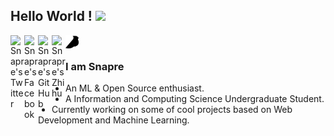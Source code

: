 ## Hello World ! <img src="https://raw.githubusercontent.com/iampavangandhi/iampavangandhi/master/gifs/Hi.gif" width="30px"></h2>

<a href="https://twitter.com/_snapre" target="_blank">
  <img align="left" alt="Snapre's Twitter" width="22px" src="https://cdn.jsdelivr.net/npm/simple-icons@v3/icons/twitter.svg" />
</a>
<a href="https://www.facebook.com/snapre.wx" target="_blank">
  <img align="left" alt="Snapre's Facebook" width="22px" src="https://cdn.jsdelivr.net/npm/simple-icons@v3/icons/facebook.svg" />
</a>
<a href="https://github.com/snapre">
  <img align="left" alt="Snapre's GitHub" width="22px" src="https://cdn.jsdelivr.net/npm/simple-icons@v3/icons/github.svg" />
</a>
<a href="https://www.zhihu.com/people/beiyipu" target="_blank">
  <img align="left" alt="Snapre's Zhihu" width="22px" src="https://cdn.jsdelivr.net/npm/simple-icons@3.1.0/icons/zhihu.svg" />
</a>
<a href="https://yuque.com/snapre" target="_blank">
  <img align="left" alt="Snapre's Yuque" width="22px" src="./svg/yuque.svg" />
</a>
<br />

### I am Snapre
- An ML & Open Source enthusiast.
- A Information and Computing Science Undergraduate Student. 
- Currently working on some of cool projects based on Web Development and Machine Learning.
